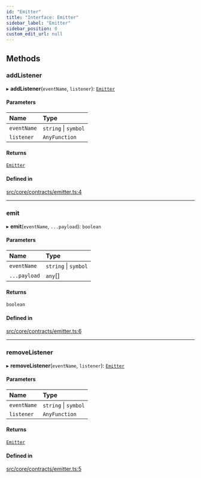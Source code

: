 ```yaml
---
id: "Emitter"
title: "Interface: Emitter"
sidebar_label: "Emitter"
sidebar_position: 0
custom_edit_url: null
---
```


## Methods

### addListener

▸ **addListener**(`eventName`, `listener`): [`Emitter`](Emitter.md)

#### Parameters

| Name | Type |
| :------ | :------ |
| `eventName` | `string` \| `symbol` |
| `listener` | `AnyFunction` |

#### Returns

[`Emitter`](Emitter.md)

#### Defined in

[src/core/contracts/emitter.ts:4](https://github.com/sern-handler/handler/blob/b0399f9/src/core/contracts/emitter.ts#L4)

___

### emit

▸ **emit**(`eventName`, `...payload`): `boolean`

#### Parameters

| Name | Type |
| :------ | :------ |
| `eventName` | `string` \| `symbol` |
| `...payload` | `any`[] |

#### Returns

`boolean`

#### Defined in

[src/core/contracts/emitter.ts:6](https://github.com/sern-handler/handler/blob/b0399f9/src/core/contracts/emitter.ts#L6)

___

### removeListener

▸ **removeListener**(`eventName`, `listener`): [`Emitter`](Emitter.md)

#### Parameters

| Name | Type |
| :------ | :------ |
| `eventName` | `string` \| `symbol` |
| `listener` | `AnyFunction` |

#### Returns

[`Emitter`](Emitter.md)

#### Defined in

[src/core/contracts/emitter.ts:5](https://github.com/sern-handler/handler/blob/b0399f9/src/core/contracts/emitter.ts#L5)
